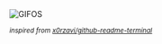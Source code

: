 <div align="justify">
<picture>
    <source media="(prefers-color-scheme: dark)" srcset="https://i.ibb.co/QHqCWzK/output-gif.gif">
    <source media="(prefers-color-scheme: light)" srcset="https://i.ibb.co/QHqCWzK/output-gif.gif">
    <img alt="GIFOS" src="https://i.ibb.co/QHqCWzK/output-gif.gif">
</picture>

<sub><i>inspired from [x0rzavi/github-readme-terminal](https://github.com/x0rzavi/github-readme-terminal)</i></sub>

</div>

<!-- Image deletion URL: https://ibb.co/hdnZGhm/0b04832e396f128ed123d0eae1f94b8a -->